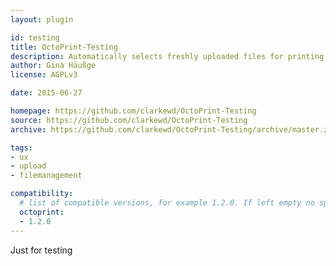 ```yaml
---
layout: plugin

id: testing
title: OctoPrint-Testing
description: Automatically selects freshly uploaded files for printing if no print job is currently active.
author: Gina Häußge
license: AGPLv3

date: 2015-06-27

homepage: https://github.com/clarkewd/OctoPrint-Testing
source: https://github.com/clarkewd/OctoPrint-Testing
archive: https://github.com/clarkewd/OctoPrint-Testing/archive/master.zip

tags:
- ux
- upload
- filemanagement

compatibility:
  # list of compatible versions, for example 1.2.0. If left empty no specific version requirement will be assumed
  octoprint:
  - 1.2.0
---
```


Just for testing
